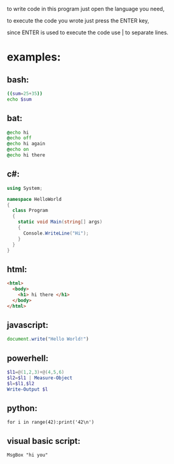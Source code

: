 to write code in this program just open the language you need,

to execute the code you wrote just press the ENTER key,

since ENTER is used to execute the code use | to separate lines.

# examples:

## bash:
```bash
((sum=25+35))
echo $sum
```

## bat:

```bat
@echo hi
@echo off
@echo hi again
@echo on
@echo hi there
```

## c#:

```csharp
using System;

namespace HelloWorld
{
  class Program
  {
    static void Main(string[] args)
    {
      Console.WriteLine("Hi");    
    }
  }
}
```

## html:
```html
<html>
  <body>
    <h1> hi there </h1>
  </body>
</html>
```

## javascript:
```js
document.write("Hello World!")
```

## powerhell:

```powershell
$l1=@(1,2,3)+@(4,5,6)
$l2=$l1 | Measure-Object
$l=$l1,$l2
Write-Output $l
```

## python:

```python3
for i in range(42):print('42\n')
```

## visual basic script:

```vbs
MsgBox "hi you"
```
